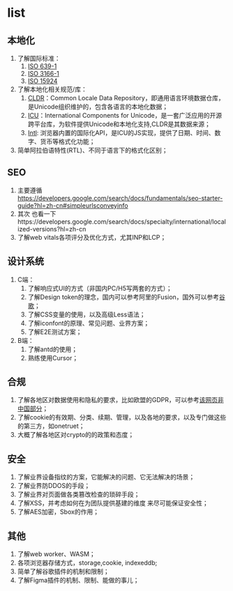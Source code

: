 # list

## 本地化
1. 了解国际标准：
    1. [ISO 639-1](https://en.wikipedia.org/wiki/List_of_ISO_639_language_codes)
    2. [ISO 3166-1](https://en.wikipedia.org/wiki/ISO_3166-1_alpha-2)
    3. [ISO 15924](https://en.wikipedia.org/wiki/ISO_15924)
2. 了解本地化相关规范/库：
    1. [CLDR](https://www.unicode.org/cldr/)：Common Locale Data Repository，即通用语言环境数据仓库，是Unicode组织维护的，包含各语言的本地化数据；
    2. [ICU](https://icu.unicode.org/)：International Components for Unicode，是一套广泛应用的开源跨平台库，为软件提供Unicode和本地化支持,CLDR是其数据来源；
    3. [Intl](https://developer.mozilla.org/en-US/docs/Web/JavaScript/Reference/Global_Objects/Intl): 浏览器内置的国际化API，是ICU的JS实现，提供了日期、时间、数字、货币等格式化功能；
3. 简单阿拉伯语特性(RTL)、不同于语言下的格式化区别；

## SEO
1. 主要遵循 https://developers.google.com/search/docs/fundamentals/seo-starter-guide?hl=zh-cn#simpleurlsconveyinfo
2. 其次 也看一下https://developers.google.com/search/docs/specialty/international/localized-versions?hl=zh-cn
3. 了解web vitals各项评分及优化方式，尤其INP和LCP；

## 设计系统
1. C端：
    1. 了解响应式UI的方式（非国内PC/H5写两套的方式）；
    2. 了解Design token的理念，国内可以参考阿里的Fusion，国外可以参考[谷歌](https://m3.material.io/foundations/design-tokens/overview)；
    3. 了解CSS变量的使用，以及高级Less语法；
    4. 了解iconfont的原理、常见问题、业界方案；
    5. 了解E2E测试方案；
2. B端：
    1. 了解antd的使用；
    2. 熟练使用Cursor；

## 合规
1. 了解各地区对数据使用和隐私的要求，比如欧盟的GDPR，可以参考[该网页非中国部分](https://www.adpchina.com/resources/articles-and-insights/articles/p/privacy-laws-in-the-world.aspx)；
2. 了解cookie的有效期、分类、续期、管理，以及各地的要求，以及专门做这些的第三方，如onetruet；
3. 大概了解各地区对crypto的的政策和态度；

## 安全
1. 了解业界设备指纹的方案，它能解决的问题、它无法解决的场景；
2. 了解业界防DDOS的手段；
3. 了解业界对页面做各类篡改检查的琐碎手段；
4. 了解XSS，并考虑如何在为团队提供基建的维度 来尽可能保证安全性；
5. 了解AES加密，Sbox的作用；

## 其他
1. 了解web worker、WASM；
3. 各项浏览器存储方式，storage,cookie, indexeddb;
4. 简单了解谷歌插件的机制和限制；
5. 了解Figma插件的机制、限制、能做的事儿；






